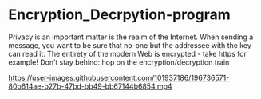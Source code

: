 # Encryption_Decrpytion-program

Privacy is an important matter is the realm of the Internet. When sending a message, you want to be sure that no-one 
but the addressee with the key can read it. The entirety of the modern Web is encrypted - take https for example! 
Don’t stay behind: hop on the encryption/decryption train

https://user-images.githubusercontent.com/101937186/196736571-80b614ae-b27b-47bd-bb49-bb67144b6854.mp4

